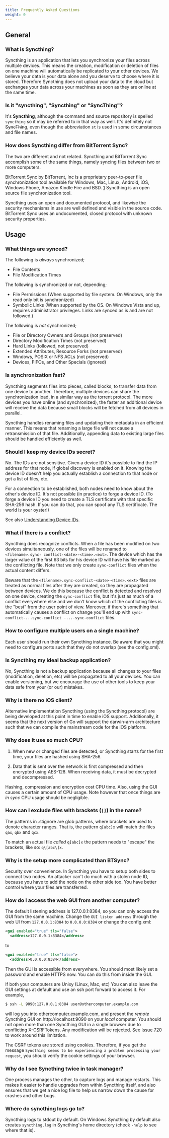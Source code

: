 ```yaml
---
title: Frequently Asked Questions
weight: 0
---
```


## General

### What is Syncthing?

Syncthing is an application that lets you synchronize your files across
multiple devices. This means the creation, modification or deletion of files
on one machine will automatically be replicated to your other devices. We
believe your data is your data alone and you deserve to choose where it is
stored. Therefore Syncthing does not upload your data to the cloud but
exchanges your data across your machines as soon as they are online at the
same time.

### Is it "syncthing", "Syncthing" or "SyncThing"?

It's **Syncthing**, although the command and source repository is spelled
`syncthing` so it may be referred to in that way as well. It's definitely not
~~SyncThing~~, even though the abbreviation `st` is used in some circumstances
and file names.

### How does Syncthing differ from BitTorrent Sync?

The two are different and not related. Syncthing and BitTorrent Sync
accomplish some of the same things, namely syncing files between two or more
computers.

BitTorrent Sync by BitTorrent, Inc is a proprietary peer-to-peer file
synchronization tool available for Windows, Mac, Linux, Android, iOS, Windows
Phone, Amazon Kindle Fire and BSD. [1] Syncthing is an open source file
synchronization tool.

Syncthing uses an open and documented protocol, and likewise the security
mechanisms in use are well defined and visible in the source code. BitTorrent
Sync uses an undocumented, closed protocol with unknown security properties.

[1]: http://en.wikipedia.org/wiki/BitTorrent_Sync

## Usage

### What things are synced?

The following is *always* synchronized;

* File Contents
* File Modification Times

The following is synchronized or not, depending;

* File Permissions (When supported by file system. On Windows, only the read only bit is synchronized)
* Symbolic Links (When supported by the OS. On Windows Vista and up, requires administrator privileges. Links are synced as is and are not followed.)

The following is *not* synchronized;

* File or Directory Owners and Groups (not preserved) 
* Directory Modification Times (not preserved) 
* Hard Links (followed, not preserved) 
* Extended Attributes, Resource Forks (not preserved) 
* Windows, POSIX or NFS ACLs (not preserved) 
* Devices, FIFOs, and Other Specials (ignored)

### Is synchronization fast?

Syncthing segments files into pieces, called blocks, to transfer data from one
device to another. Therefore, multiple devices can share the synchronization
load, in a similar way as the torrent protocol. The more devices you have
online (and synchronized), the faster an additional device will receive the
data because small blocks will be fetched from all devices in parallel.

Syncthing handles renaming files and updating their metadata in an efficient
manner. This means that renaming a large file will not cause a retransmission
of that file. Additionally, appending data to existing large files should be
handled efficiently as well.

### Should I keep my device IDs secret?

No. The IDs are not sensitive. Given a device ID it's possible to find
the IP address for that node, if global discovery is enabled on it.
Knowing the device ID doesn't help you actually establish a connection
to that node or get a list of files, etc.

For a connection to be established, both nodes need to know about the
other's device ID. It's not possible (in practice) to forge a device ID.
(To forge a device ID you need to create a TLS certificate with that
specific SHA-256 hash. If you can do that, you can spoof any TLS
certificate. The world is your oyster!)

See also [Understanding Device IDs](http://docs.syncthing.net/dev/device-ids.html).

### What if there is a conflict?

Syncthing does recognize conflicts. When a file has been modified on two
devices simultaneously, one of the files will be renamed to `<filename>.sync-
conflict-<date>-<time>.<ext>`. The device which has the larger value of the
first 63 bits for his device ID will have his file marked as the conflicting
file. Note that we only create `sync-conflict` files when the actual content
differs.

Beware that the `<filename>.sync-conflict-<date>-<time>.<ext>` files are
treated as normal files after they are created, so they are propagated between
devices. We do this because the conflict is detected and resolved on one
device, creating the `sync-conflict` file, but it's just as much of a conflict
everywhere else and we don't know which of the conflicting files is the "best"
from the user point of view. Moreover, if there's something that automatically
causes a conflict on change you'll end up with `sync-conflict-...sync-conflict
-...-sync-conflict` files.

### How to configure multiple users on a single machine?

Each user should run their own Syncthing instance. Be aware that you might
need to configure ports such that they do not overlap (see the config.xml).

### Is Syncthing my ideal backup application?

No, Syncthing is not a backup application because all changes to your files
(modification, deletion, etc) will be propagated to all your devices. You can
enable versioning, but we encourage the use of other tools to keep your data
safe from your (or our) mistakes.

### Why is there no iOS client?

Alternative implementation Syncthing (using the Syncthing protocol) are being
developed at this point in time to enable iOS support. Additionally, it seems
that the next version of Go will support the darwin-arm architecture such that
we can compile the mainstream code for the iOS platform.

### Why does it use so much CPU?

1. When new or changed files are detected, or Syncthing starts for the
   first time, your files are hashed using SHA-256.

2. Data that is sent over the network is first compressed and then
   encrypted using AES-128. When receiving data, it must be decrypted
   and decompressed.

Hashing, compression and encryption cost CPU time. Also, using the GUI causes
a certain amount of CPU usage. Note however that once things are *in sync* CPU
usage should be negligible.

### How can I exclude files with brackets (`[]`) in the name?

The patterns in .stignore are glob patterns, where brackets are used to
denote character ranges. That is, the pattern `q[abc]x` will match the
files `qax`, `qbx` and `qcx`.

To match an actual file *called* `q[abc]x` the pattern needs to "escape" the brackets, like so: `q\[abc\]x`.

### Why is the setup more complicated than BTSync?

Security over convenience. In Syncthing you have to setup both sides to
connect two nodes. An attacker can't do much with a stolen node ID,
because you have to add the node on the other side too. You have better
control where your files are transferred.

### How do I access the web GUI from another computer?

The default listening address is 127.0.0.1:8384, so you can only access
the GUI from the same machine. Change the `GUI listen address` through 
the web UI from `127.0.0.1:8384` to `0.0.0.0:8384` or change the 
config.xml:

```xml
<gui enabled="true" tls="false">
  <address>127.0.0.1:8384</address>
```

to

```xml
<gui enabled="true" tls="false">
  <address>0.0.0.0:8384</address>
```

Then the GUI is accessible from everywhere. You should most likely set a
password and enable HTTPS now. You can do this from inside the GUI.

If both your computers are Unixy (Linux, Mac, etc) You can also leave the GUI settings at default and use an ssh port forward to access it. For example,

```bash
$ ssh -L 9090:127.0.0.1:8384 user@othercomputer.example.com
```

will log you into othercomputer.example.com, and present the *remote*
Syncthing GUI on http://localhost:9090 on your *local* computer. You should
not open more than one Syncthing GUI in a single browser due to conflicting
X-CSRFTokens. Any modification will be rejected. See [Issue
720](https://github.com/syncthing/syncthing/issues/720#issuecomment-58159631)
to work around this limitation.

The CSRF tokens are stored using cookies. Therefore, if you get the message
`Syncthing seems to be experiencing a problem processing your request`, you
should verify the cookie settings of your browser.

### Why do I see Syncthing twice in task manager?

One process manages the other, to capture logs and manage restarts. This makes
it easier to handle upgrades from within Syncthing itself, and also ensures
that we get a nice log file to help us narrow down the cause for crashes and
other bugs.

### Where do syncthing logs go to?

Syncthing logs to stdout by default. On Windows Syncthing by default also
creates `syncthing.log` in Syncthing's home directory (check `-help` to see
where that is).
